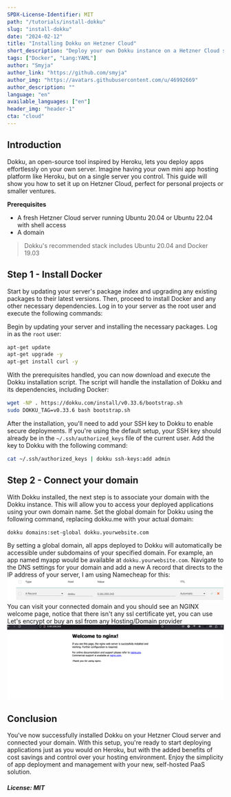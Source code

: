 ```yaml
---
SPDX-License-Identifier: MIT
path: "/tutorials/install-dokku"
slug: "install-dokku"
date: "2024-02-12"
title: "Installing Dokku on Hetzner Cloud"
short_description: "Deploy your own Dokku instance on a Hetzner Cloud server effortlessly for deploying various apps."
tags: ["Docker", "Lang:YAML"]
author: "Smyja"
author_link: "https://github.com/smyja"
author_img: "https://avatars.githubusercontent.com/u/46992669"
author_description: ""
language: "en"
available_languages: ["en"]
header_img: "header-1"
cta: "cloud"
---
```


## Introduction

Dokku, an open-source tool inspired by Heroku, lets you deploy apps effortlessly on your own server. Imagine having your own mini app hosting platform like Heroku, but on a single server you control. This guide will show you how to set it up on Hetzner Cloud, perfect for personal projects or smaller ventures.

**Prerequisites**

- A fresh Hetzner Cloud server running Ubuntu 20.04 or Ubuntu 22.04 with shell access
- A domain

> Dokku's recommended stack includes Ubuntu 20.04 and Docker 19.03

## Step 1 - Install Docker

Start by updating your server's package index and upgrading any existing packages to their latest versions. Then, proceed to install Docker and any other necessary dependencies. Log in to your server as the root user and execute the following commands:

Begin by updating your server and installing the necessary packages. Log in as the `root` user:

```bash
apt-get update
apt-get upgrade -y
apt-get install curl -y
```

With the prerequisites handled, you can now download and execute the Dokku installation script. The script will handle the installation of Dokku and its dependencies, including Docker:

```bash
wget -NP . https://dokku.com/install/v0.33.6/bootstrap.sh
sudo DOKKU_TAG=v0.33.6 bash bootstrap.sh
```
After the installation, you'll need to add your SSH key to Dokku to enable secure deployments. If you're using the default setup, your SSH key should already be in the ` ~/.ssh/authorized_keys ` file of the current user. Add the key to Dokku with the following command:

```bash
cat ~/.ssh/authorized_keys | dokku ssh-keys:add admin
```

## Step 2 - Connect your domain

With Dokku installed, the next step is to associate your domain with the Dokku instance. This will allow you to access your deployed applications using your own domain name. Set the global domain for Dokku using the following command, replacing dokku.me with your actual domain:

```bash 
dokku domains:set-global dokku.yourwebsite.com
```

By setting a global domain, all apps deployed to Dokku will automatically be accessible under subdomains of your specified domain. For example, an app named myapp would be available at `dokku.yourwebsite.com`.
Navigate to the DNS settings for your domain and add a new A record that directs to the IP address of your server, I am using Namecheap for this:
![Domain](images/domain.png)
You can visit your connected domain and you should see an NGINX welcome page, notice that there isn't any ssl certificate yet, you can use Let's encrypt or buy an ssl from any Hosting/Domain provider
![Dokku Homepage](images/dokku_nginx.png)

## Conclusion

You've now successfully installed Dokku on your Hetzner Cloud server and connected your domain. With this setup, you're ready to start deploying applications just as you would on Heroku, but with the added benefits of cost savings and control over your hosting environment. Enjoy the simplicity of app deployment and management with your new, self-hosted PaaS solution.

##### License: MIT

<!--

Contributor's Certificate of Origin

By making a contribution to this project, I certify that:

(a) The contribution was created in whole or in part by me and I have
    the right to submit it under the license indicated in the file; or

(b) The contribution is based upon previous work that, to the best of my
    knowledge, is covered under an appropriate license and I have the
    right under that license to submit that work with modifications,
    whether created in whole or in part by me, under the same license
    (unless I am permitted to submit under a different license), as
    indicated in the file; or

(c) The contribution was provided directly to me by some other person
    who certified (a), (b) or (c) and I have not modified it.

(d) I understand and agree that this project and the contribution are
    public and that a record of the contribution (including all personal
    information I submit with it, including my sign-off) is maintained
    indefinitely and may be redistributed consistent with this project
    or the license(s) involved.

Signed-off-by: Smyja <akposlive59@gmail.com>

-->
